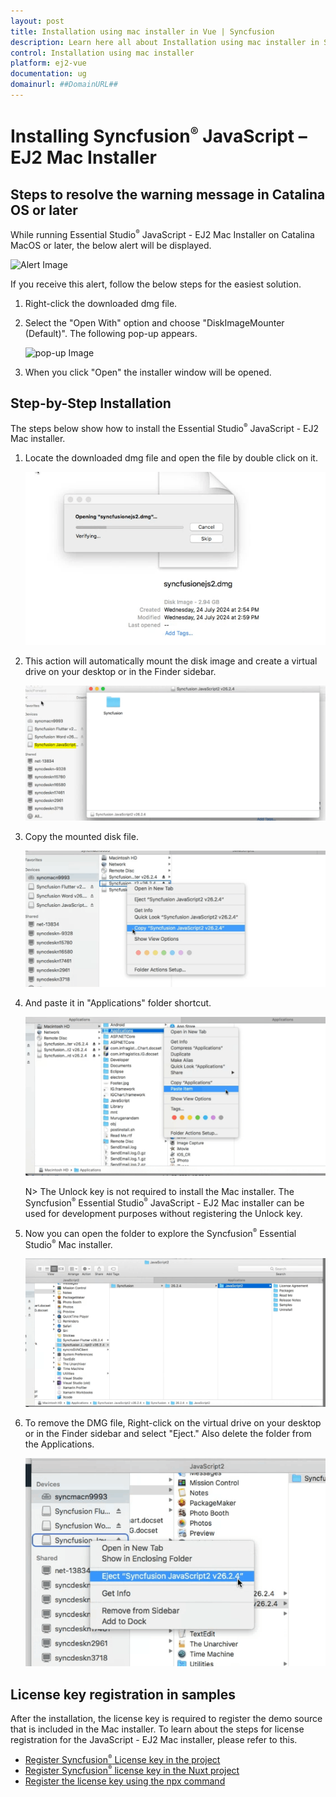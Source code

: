 ```yaml
---
layout: post
title: Installation using mac installer in Vue | Syncfusion
description: Learn here all about Installation using mac installer in Syncfusion Vue Installation and upgrade component of Syncfusion Essential JS 2 and more.
control: Installation using mac installer 
platform: ej2-vue
documentation: ug
domainurl: ##DomainURL##
---
```


# Installing Syncfusion<sup style="font-size:70%">&reg;</sup> JavaScript – EJ2 Mac Installer

## Steps to resolve the warning message in Catalina OS or later

   While running Essential Studio<sup style="font-size:70%">&reg;</sup> JavaScript - EJ2 Mac Installer on Catalina MacOS or later, the below alert will be displayed.

   ![Alert Image](images/Mac_Catalina_MacOS_Alert1.png)

   If you receive this alert, follow the below steps for the easiest solution.

   1. Right-click the downloaded dmg file.
   2. Select the "Open With" option and choose "DiskImageMounter (Default)". The following pop-up appears.

      ![pop-up Image](images/Mac_Catalina_MacOS_Alert2.png)

   3. When you click "Open" the installer window will be opened.

## Step-by-Step Installation

The steps below show how to install the Essential Studio<sup style="font-size:70%">&reg;</sup> JavaScript - EJ2 Mac installer.

1. Locate the downloaded dmg file and open the file by double click on it.

   ![Welcome wizard](images/Mac_Installer1.png)

2. This action will automatically mount the disk image and create a virtual drive on your desktop or in the Finder sidebar.

   ![License Agreement](images/Mac_Installer2.png)

3. Copy the mounted disk file.

   ![License Agree Confirmation](images/Mac_Installer3.png)

4. And paste it in "Applications" folder shortcut.

   ![License Agree Confirmation](images/Mac_Installer4.png)

   N> The Unlock key is not required to install the Mac installer. The Syncfusion<sup style="font-size:70%">&reg;</sup> Essential Studio<sup style="font-size:70%">&reg;</sup> JavaScript - EJ2 Mac installer can be used for development purposes without registering the Unlock key.

5. Now you can open the folder to explore the Syncfusion<sup style="font-size:70%">&reg;</sup> Essential Studio<sup style="font-size:70%">&reg;</sup> Mac installer.

   ![Destination](Images/Mac_Installer5.png)

6. To remove the DMG file, Right-click on the virtual drive on your desktop or in the Finder sidebar and select "Eject." Also delete the folder from the Applications.

   ![Install Location](images/Mac_Installer6.png)

## License key registration in samples

After the installation, the license key is required to register the demo source that is included in the Mac installer. To learn about the steps for license registration for the JavaScript - EJ2 Mac installer, please refer to this.

* [Register Syncfusion<sup style="font-size:70%">&reg;</sup> License key in the project](https://ej2.syncfusion.com/vue/documentation/licensing/license-key-registration#register-syncfusion-license-key-in-the-project)
* [Register Syncfusion<sup style="font-size:70%">&reg;</sup> license key in the Nuxt project](https://ej2.syncfusion.com/vue/documentation/licensing/license-key-registration#register-syncfusion-license-key-in-the-nuxt-project)
* [Register the license key using the npx command](https://ej2.syncfusion.com/vue/documentation/licensing/license-key-registration#register-syncfusion-license-key-using-the-npx-command)